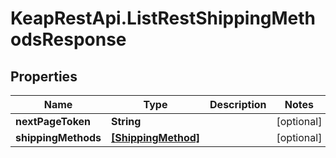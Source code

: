 # KeapRestApi.ListRestShippingMethodsResponse

## Properties

Name | Type | Description | Notes
------------ | ------------- | ------------- | -------------
**nextPageToken** | **String** |  | [optional] 
**shippingMethods** | [**[ShippingMethod]**](ShippingMethod.md) |  | [optional] 


